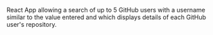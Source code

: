 React App allowing a search of up to 5 GitHub users with a username similar to the value entered and which displays details of each GitHub user's repository.

